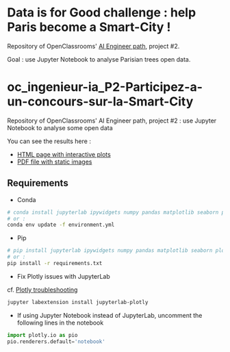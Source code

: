 
# Data is for Good challenge : help Paris become a Smart-City !

Repository of OpenClassrooms' [AI Engineer path](https://openclassrooms.com/fr/paths/188-ingenieur-ia), project #2.

Goal : use Jupyter Notebook to analyse Parisian trees open data.


# oc_ingenieur-ia_P2-Participez-a-un-concours-sur-la-Smart-City
Repository of OpenClassrooms' AI Engineer path, project #2 : use Jupyter Notebook to analyse some open data

You can see the results here :
- [HTML page with interactive plots](https://fleuryc.github.io/oc_ingenieur-ia_P2-Participez-a-un-concours-sur-la-Smart-City/main.html)
- [PDF file with static images](https://fleuryc.github.io/oc_ingenieur-ia_P2-Participez-a-un-concours-sur-la-Smart-City/main.pdf)

## Requirements

  - Conda

````bash
# conda install jupyterlab ipywidgets numpy pandas matplotlib seaborn plotly statsmodels
# or :
conda env update -f environment.yml
````

  - Pip

```bash
# pip install jupyterlab ipywidgets numpy pandas matplotlib seaborn plotly statsmodels
# or :
pip install -r requirements.txt
```

  - Fix Plotly issues with JupyterLab

cf. [Plotly troubleshooting](https://plotly.com/python/troubleshooting/#jupyterlab-problems)

```bash
jupyter labextension install jupyterlab-plotly
```

  - If using Jupyter Notebook instead of JupyterLab, uncomment the following lines in the notebook

````python
import plotly.io as pio
pio.renderers.default='notebook'
````
